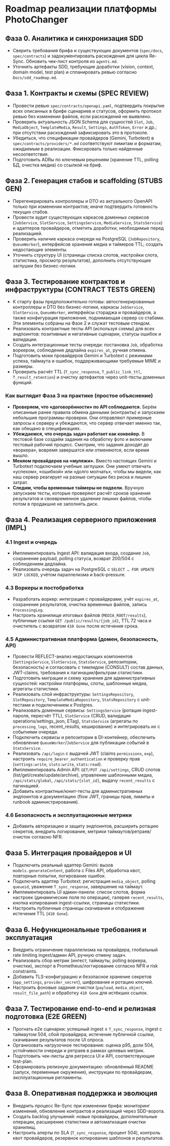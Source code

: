 # Roadmap реализации платформы PhotoChanger

## Фаза 0. Аналитика и синхронизация SDD
- Сверить требования брифа и существующих документов (`spec/docs`, `spec/contracts`) и задокументировать расхождения для цикла Re-Sync. Обновить чек-лист контроля из `agents.md`.
- Уточнить артефакты SDD, требующие доработки (vision, context, domain model, test plan) и спланировать ревью согласно `Docs/sdd_roadmap.md`.

## Фаза 1. Контракты и схемы (SPEC REVIEW)
- Провести ревью `spec/contracts/openapi.yaml`, подтвердить покрытие всех описанных в брифе сценариев и статусов, оформить протокол ревью без изменения файлов, если расхождений не выявлено.
- Проверить актуальность JSON Schema для сущностей `Slot`, `Job`, `MediaObject`, `TemplateMedia`, `Result`, `Settings`, `AuthToken`, `Error` и др.; при отсутствии расхождений зафиксировать это в протоколе.
- Убедиться, что спецификации провайдеров (Gemini, Turbotext) в `spec/contracts/providers/*.md` соответствуют лимитам и форматам, ожидаемым в реализации. Фиксировать только найденные несоответствия.
- Подготовить ADRы по ключевым решениям (хранение TTL, polling БД, очистка медиа) со ссылкой на бриф.

## Фаза 2. Генерация стабов и scaffolding (STUBS GEN)
- Перегенерировать контроллеры и DTO из актуального OpenAPI только при изменении контрактов; иначе подтвердить готовность текущих стабов.
- Провести аудит существующих каркасов доменных сервисов (`JobService`, `SlotService`, `SettingsService`, `MediaService`, `StatsService`) и адаптеров провайдеров, отметить доработки, необходимые перед реализацией.
- Проверить наличие каркаса очереди на PostgreSQL (`JobRepository`, `QueueWorker`), интерфейсов хранения медиа и таймеров TTL; создать недостающие элементы.
- Уточнить структуру UI (страницы списка слотов, настройки слота, статистика, просмотр результатов), дополнить отсутствующие заглушки без бизнес-логики.

## Фаза 3. Тестирование контрактов и инфраструктуры (CONTRACT TESTS GREEN)
- К старту фазы предположительно готовы: автосгенерированные контроллеры и DTO без бизнес-логики, каркасы `JobService`, `SlotService`, `QueueWorker`, интерфейсы стораджа и провайдеров, а также конфигурация приложения, поднимающая сервер со стабами. Эти элементы собраны на Фазе 2 и служат тестовым стендом.
- Реализовать контрактные тесты API (используя схемы) для всех эндпоинтов: позитивные и негативные сценарии, статусы ошибок и валидации.
- Создать интеграционные тесты очереди: постановка `Job`, обработка воркером, соблюдение дедлайна `expires_at`, ручная отмена.
- Подготовить моки провайдеров Gemini и Turbotext с режимами успеха, таймаута и ошибок, поддерживающими требуемые MIME и размеры.
- Проверить расчёт TTL (`T_sync_response`, `T_public_link_ttl`, `T_result_retention`) и очистку артефактов через unit-тесты доменных функций.

### Как выглядит Фаза 3 на практике (простое объяснение)
- **Проверяем, что «договорённости» по API соблюдаются.** Берём описанные ранее правила обмена данными (контракты) и запускаем небольшие программы-проверки. Они отправляют примерные запросы к серверу и убеждаются, что сервер отвечает именно так, как обещано в спецификациях.
- **Убеждаемся, что очередь задач работает как конвейер.** В тестовой базе создаём задания на обработку фото и включаем тестовый рабочий процесс. Смотрим, что задания доходят до «воркера», вовремя завершатся или отменяются, если время вышло.
- **Меняем провайдеров на «муляжи».** Вместо настоящих Gemini и Turbotext подключаем учебные заглушки. Они умеют отвечать «успехом», «ошибкой» или «долго молчать», чтобы мы видели, как наш сервер реагирует на разные ситуации без риска и лишних затрат.
- **Следим, чтобы временные таймеры не подвели.** Вручную запускаем тесты, которые проверяют расчёт сроков хранения результатов и своевременное удаление лишних файлов, чтобы потом в продакшне не заполнять диск.

## Фаза 4. Реализация серверного приложения (IMPL)

### 4.1 Ingest и очередь
- Имплементировать Ingest API: валидация входа, создание `Job`, сохранение payload, polling статуса, возврат 200/504 с соблюдением дедлайна.
- Реализовать очередь задач на PostgreSQL с `SELECT … FOR UPDATE SKIP LOCKED`, учётом параллелизма и back-pressure.

### 4.3 Воркеры и постобработка
- Разработать воркер: интеграция с провайдерами, учёт `expires_at`, сохранение результатов, очистка временных файлов, запись `ProcessingLog`.
- Настроить хранилище итоговых файлов (`MEDIA_ROOT/results`), публичные ссылки `GET /public/results/{job_id}`, TTL 72 часа и очиститель с возвратом `410 Gone` после истечения срока.

### 4.5 Административная платформа (домен, безопасность, API)
- Провести REFLECT-анализ недостающих компонентов (`SettingsService`, `SlotService`, `StatsService`, репозитории, безопасность) и согласовать с тимлидом (CONSULT) состав данных, JWT-claims, требования к пагинации/фильтрам статистики.
- Подготовить миграции и схему хранения для административных сущностей: настройки платформы, слоты, шаблонные медиа, агрегаты статистики.
- Реализовать слой инфраструктуры: `SettingsRepository`, `SlotRepository`, `TemplateMediaRepository`, `StatsRepository` с unit-тестами и подключением к Postgres.
- Реализовать доменные сервисы: `SettingsService` (ротация ingest-пароля, пересчёт TTL), `SlotService` (CRUD, валидация operations/settings_json, ETag), `StatsService` (агрегаты по `processing_logs`, recent_results, кеширование) и интегрировать их с событиями очереди.
- Подключить сервисы и репозитории в DI-контейнер, обеспечить обновление `QueueWorker`/`JobService` для публикации событий в `StatsService`.
- Реализовать `/api/login` с выдачей JWT (claims `permissions`, `exp`), настроить `require_bearer_authentication` и проверку прав (`settings:write`, `slots:write`, `stats:read`).
- Имплементировать Admin API: `GET/PUT /api/settings`, CRUD слотов (list/get/create/update/archive), управление шаблонными медиа, `/api/stats/global`, `/api/stats/{slot_id}`, выдачу `recent_results` с пагинацией.
- Добавить контрактные/юнит-тесты для административных эндпоинтов и документацию (flow JWT, границы прав, лимиты и runbook администрирования).

### 4.6 Безопасность и эксплуатационные метрики
- Добавить авторизацию и защиту эндпоинтов, расширить ротацию секретов, внедрить логирование, метрики таймаутов/ретраев/очисток согласно NFR.

## Фаза 5. Интеграция провайдеров и UI
- Подключить реальный адаптер Gemini: вызов `models.generateContent`, работа с Files API, обработка квот, повторные попытки, логирование ошибок.
- Подключить адаптер Turbotext: регистрация `media_object`, polling `queueid`, уважение `T_sync_response`, завершение на таймаут.
- Имплементировать UI админ-панели: список слотов, форма настроек (динамические поля по операции), галерея `recent_results`, кнопка копирования ingest-ссылки, страницы статистики.
- Настроить публичные страницы скачивания и отображение истечения TTL (`410 Gone`).

## Фаза 6. Нефункциональные требования и эксплуатация
- Внедрить ограничение параллелизма на провайдера, глобальный rate limiting ingest/админ API, ручную отмену задач.
- Реализовать сбор метрик (ингест, таймауты, polling воркера, очистки), экспорт в Prometheus/логгирование согласно NFR и risk constraints.
- Добавить TLS-конфигурацию и безопасное хранение секретов (`app_settings`, `provider_secret`), шифрование и ротацию ключей.
- Настроить фоновые задания очистки (`payload`, `media_object`, `result_file_path`) и обработку `410 Gone` для истёкших ссылок.

## Фаза 7. Тестирование end-to-end и релизная подготовка (E2E GREEN)
- Прогнать e2e сценарии: успешный ingest ≤ `T_sync_response`, ingest с таймаутом 504, сбой провайдера, истечение публичной ссылки, скачивание результатов после UI опроса.
- Организовать нагрузочное тестирование: оценка p95, доли 504, устойчивости очереди и ретраев в рамках целевых метрик.
- Подготовить чек-листы для регресса UI и API, соответствующие test-plan.
- Сформировать релизную документацию: обновлённый README (запуск, переменные окружения), инструкции по провайдерам, эксплуатационные регламенты.

## Фаза 8. Оперативная поддержка и эволюция
- Внедрить процесс Re-Sync при изменении брифа: мониторинг изменений, обновление контрактов и реализаций через SDD-ворота.
- Создать backlog улучшений: новые провайдеры, дополнительные операции, расширение статистики и автоматизация очистки хранилищ.
- Настроить алерты по SLA (`T_sync_response`, процент 504), контроль квот провайдеров, резервное копирование шаблонов и результатов.
